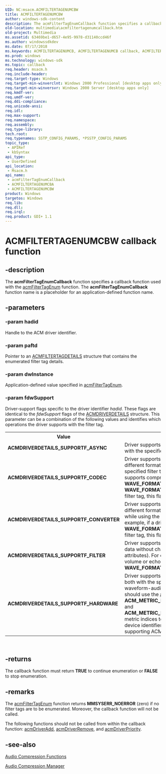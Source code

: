 ```yaml
---
UID: NC:msacm.ACMFILTERTAGENUMCBW
title: ACMFILTERTAGENUMCBW
author: windows-sdk-content
description: The acmFilterTagEnumCallback function specifies a callback function used with the acmFilterTagEnum function. The acmFilterTagEnumCallback function name is a placeholder for an application-defined function name.
old-location: multimedia\acmfiltertagenumcallback.htm
old-project: Multimedia
ms.assetid: 63469be1-d657-4e95-9978-d31140ccd46f
ms.author: windowssdkdev
ms.date: 07/17/2018
ms.keywords: ACMFILTERTAGENUMCB, ACMFILTERTAGENUMCB callback, ACMFILTERTAGENUMCBA, ACMFILTERTAGENUMCBW, _win32_acmFilterTagEnumCallback, acmFilterTagEnumCallback, acmFilterTagEnumCallback callback function [Windows Multimedia], msacm/ACMFILTERTAGENUMCBA, msacm/ACMFILTERTAGENUMCBW, msacm/acmFilterTagEnumCallback, multimedia.acmfiltertagenumcallback
ms.prod: windows
ms.technology: windows-sdk
ms.topic: callback
req.header: msacm.h
req.include-header: 
req.target-type: Windows
req.target-min-winverclnt: Windows 2000 Professional [desktop apps only]
req.target-min-winversvr: Windows 2000 Server [desktop apps only]
req.kmdf-ver: 
req.umdf-ver: 
req.ddi-compliance: 
req.unicode-ansi: 
req.idl: 
req.max-support: 
req.namespace: 
req.assembly: 
req.type-library: 
tech.root: 
req.typenames: SSTP_CONFIG_PARAMS, *PSSTP_CONFIG_PARAMS
topic_type:
 - APIRef
 - kbSyntax
api_type:
 - UserDefined
api_location:
 - Msacm.h
api_name:
 - acmFilterTagEnumCallback
 - ACMFILTERTAGENUMCBA
 - ACMFILTERTAGENUMCBW
product: Windows
targetos: Windows
req.lib: 
req.dll: 
req.irql: 
req.product: GDI+ 1.1
---
```


# ACMFILTERTAGENUMCBW callback function


## -description



The <b>acmFilterTagEnumCallback</b> function specifies a callback function used with the <a href="https://msdn.microsoft.com/eaec57c2-51b8-4842-ba78-f5726c2dc31d">acmFilterTagEnum</a> function. The <b>acmFilterTagEnumCallback</b> function name is a placeholder for an application-defined function name.




## -parameters




### -param hadid

Handle to the ACM driver identifier.


### -param paftd

Pointer to an <a href="https://msdn.microsoft.com/94b31090-74ed-42ac-b904-0a90f055e03a">ACMFILTERTAGDETAILS</a> structure that contains the enumerated filter tag details.


### -param dwInstance

Application-defined value specified in <a href="https://msdn.microsoft.com/eaec57c2-51b8-4842-ba78-f5726c2dc31d">acmFilterTagEnum</a>.


### -param fdwSupport

Driver-support flags specific to the driver identifier <i>hadid</i>. These flags are identical to the <i>fdwSupport</i> flags of the <a href="https://msdn.microsoft.com/b45b26e2-a9c0-4d01-9989-a071d9c73993">ACMDRIVERDETAILS</a> structure. This parameter can be a combination of the following values and identifies which operations the driver supports with the filter tag.

<table>
<tr>
<th>
Value
</th>
<th>
Meaning
</th>
</tr>
<tr>
<td><b>ACMDRIVERDETAILS_SUPPORTF_ASYNC</b></td>
<td>Driver supports asynchronous conversions with the specified filter tag.</td>
</tr>
<tr>
<td><b>ACMDRIVERDETAILS_SUPPORTF_CODEC</b></td>
<td>Driver supports conversion between two different format tags while using the specified filter tag. For example, if a driver supports compression from <b>WAVE_FORMAT_PCM</b> to <b>WAVE_FORMAT_ADPCM</b> with the specified filter tag, this flag is set.</td>
</tr>
<tr>
<td><b>ACMDRIVERDETAILS_SUPPORTF_CONVERTER</b></td>
<td>Driver supports conversion between two different formats of the same format tag while using the specified filter tag. For example, if a driver supports resampling of <b>WAVE_FORMAT_PCM</b> with the specified filter tag, this flag is set.</td>
</tr>
<tr>
<td><b>ACMDRIVERDETAILS_SUPPORTF_FILTER</b></td>
<td>Driver supports a filter (modification of the data without changing any of the format attributes). For example, if a driver supports volume or echo operations on <b>WAVE_FORMAT_PCM</b>, this flag is set.</td>
</tr>
<tr>
<td><b>ACMDRIVERDETAILS_SUPPORTF_HARDWARE</b></td>
<td>Driver supports hardware input, output, or both with the specified filter tag through a waveform-audio device. An application should use the <a href="https://msdn.microsoft.com/30b6dc13-b523-4c42-aa35-c86b3ebe04c3">acmMetrics</a> function with the <b>ACM_METRIC_HARDWARE_WAVE_INPUT</b> and <b>ACM_METRIC_HARDWARE_WAVE_OUTPUT</b> metric indices to get the waveform-audio device identifiers associated with the supporting ACM driver.</td>
</tr>
</table>
 


## -returns



The callback function must return <b>TRUE</b> to continue enumeration or <b>FALSE</b> to stop enumeration.




## -remarks



The <a href="https://msdn.microsoft.com/eaec57c2-51b8-4842-ba78-f5726c2dc31d">acmFilterTagEnum</a> function returns <b>MMSYSERR_NOERROR</b> (zero) if no filter tags are to be enumerated. Moreover, the callback function will not be called.

The following functions should not be called from within the callback function: <a href="https://msdn.microsoft.com/f037cab8-a1f4-487f-ab0a-11e11993b007">acmDriverAdd</a>, <a href="https://msdn.microsoft.com/7182d452-a935-4ed5-808a-595fca4f0429">acmDriverRemove</a>, and <a href="https://msdn.microsoft.com/62ab009e-b8fe-4b92-ba0f-a98cd761307b">acmDriverPriority</a>.




## -see-also




<a href="https://msdn.microsoft.com/da207a50-9c67-4cf3-920b-5878637060db">Audio Compression Functions</a>



<a href="https://msdn.microsoft.com/2f9a4540-86c0-40e6-b4da-24a9d31b56bf">Audio Compression Manager</a>
 

 

